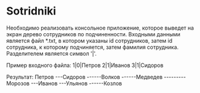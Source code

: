 # Sotridniki
Необходимо реализовать консольное приложение, которое выведет на экран дерево сотрудников по подчиненности. 
Входными данными является файл *.txt, в котором указаны id сотрудников, затем id сотрудника, к которому подчиняется,
затем фамилия сотрудника. Разделителем является символ '|'.

Пример входного файла:
1|0|Петров
2|1|Иванов
3|1|Сидоров

Результат:
Петров
---Сидоров
------Волков
------Медведев
---------Морозов
---Иванов
---Ульянов
------Козлов
